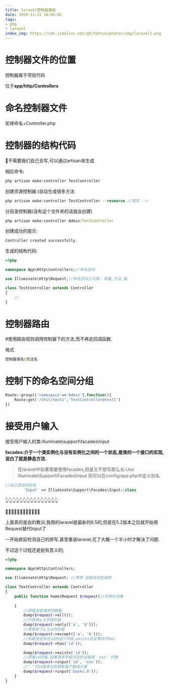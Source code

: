 ```yaml
---
title: laravel控制器基础
date: 2019-11-22 10:05:01
tags:
- php
- laravel
index_img: https://cdn.jsdelivr.net/gh/tohrux/photos/img/laravel1.png
---
```


# 控制器文件的位置

控制器属于项目代码

位于**app/http/Controllers**

# 命名控制器文件

驼峰命名+Controller.php

# 控制器的结构代码

🚫不需要我们自己去写,可以通过artisan来生成

相应命令:

```cmd
php artisan make:controller TestController
```

创建资源控制器:(自动生成很多方法

```php
php artisan make:controller TestController --resource //简写 --r
```

分目录控制器(没有这个文件夹的话就会创建)

```cmd
php artisan make:controller Admin/TestController
```

创建成功的提示:

```cmd
Controller created successfully.
```



生成的结构代码:

```php
<?php

namespace App\Http\Controllers;//命名空间

use Illuminate\Http\Request;//命名空间三元素: 常量,方法,类

class TestController extends Controller
{
    //
}

```

# 控制器路由

#使用路由规则调用控制器下的方法,而不再走回调函数.

格式

```php
控制器类名@方法名
```

# 控制下的命名空间分组

```php
Route::group(['namespace'=>'Admin'],function(){
    Route:get('/shit/test1','TestController@test1')
})
```

# 接受用户输入

接受用户输入的类:illuminate\support\facades\input

**facades:介于一个类实例化与没有实例化之间的一个状态,是类的一个接口的实现,说白了就是静态方法.**

> 在laravel中如果需要使用facades,但是又不想写那么长:Use Illuminate\Support\Facades\Input 则可以在config/app.php中定义别名

```php
//自己添加的别名
        'Input' => Illuminate\Support\Facades\Input::class
```

👆👆👆👆👆👆👆👆👆👆👆👆👆👆👆

😤😤😤😤😤😤😤😤😤😤😤😤

上面真的是血的教训,我用的laravel是最新的6.5的,但是在5.2版本之后就开始用Request替代Input了

一开始疯狂检测自己的拼写,甚至重装laravel,花了大概一个半小时才解决了问题.

不过这个过程还是挺有意义的;

```php
<?php

namespace App\Http\Controllers;

use Illuminate\Http\Request; //声明 这是自动生成的

class TextController extends Controller
{
    public function home(Request $request)//实例化对象
        
    {	
        //获取全部请求的数据
        dump($request->all());
		//只获取a,b字段的值
        dump($request->only(['a', 'b']));
		//获取除了a,b以外的值
        dump($request->except(['a', 'b']));
		//判断是否存在id的这个字段,exists完全等同于has
        dump($request->has('id'));

        dump($request->exists('id'));
		//获取id的值,如果请求字段为空的话就用 'xxx' 代替
        dump($request->input('id', 'xxx'));
        //"."可以用来分别获取每个数组元素
        dump($request->input('books.0'));
    }
}

```

